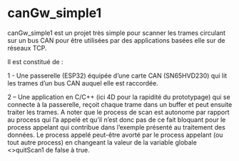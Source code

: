 # canGw_simple1


canGw_simple1 est un projet très simple pour scanner les trames circulant sur un bus CAN pour être utilisées par des applications basées elle sur de réseaux TCP.

Il est constitué de :

1 - Une passerelle (ESP32) équipée d’une carte CAN (SN65HVD230) qui lit les trames d’un bus CAN auquel elle est raccordée.

2 – Une application en C/C++  (ici 4D pour la rapidité du prototypage) qui se connecte à la passerelle, reçoit chaque trame dans un buffer et peut ensuite traiter les trames. A noter que le process de scan est autonome par rapport au process qui l’a appelé et qu’il n’est donc pas de ce fait bloquant pour le process appelant qui contribue dans l’exemple présenté au traitement des données. Le process appelé peut-être avorté par le process appelant (ou tout autre process) en changeant la valeur de la variable globale <>quitScan1 de false à true.
